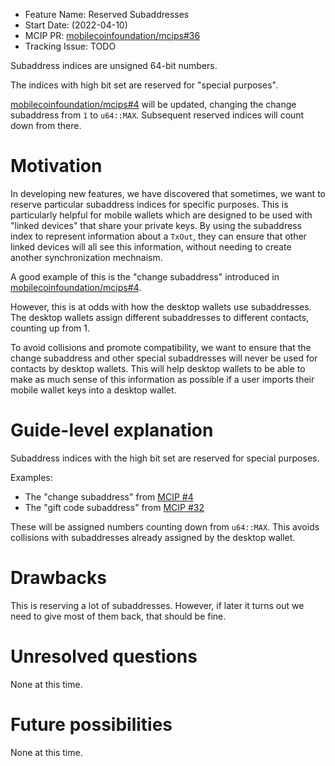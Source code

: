 - Feature Name: Reserved Subaddresses
- Start Date: (2022-04-10)
- MCIP PR: [mobilecoinfoundation/mcips#36](https://github.com/mobilecoinfoundation/mcips/pull/36)
- Tracking Issue: TODO

[summary]: #summary

Subaddress indices are unsigned 64-bit numbers.

The indices with high bit set are reserved for "special purposes".

[mobilecoinfoundation/mcips#4](https://github.com/mobilecoinfoundation/mcips/pull/4) will be updated,
changing the change subaddress from `1` to `u64::MAX`.
Subsequent reserved indices will count down from there.

# Motivation
[motivation]: #motivation

In developing new features, we have discovered that sometimes, we want to reserve particular subaddress
indices for specific purposes. This is particularly helpful for mobile wallets which are designed to
be used with "linked devices" that share your private keys. By using the subaddress index to represent
information about a `TxOut`, they can ensure that other linked devices will all see this information,
without needing to create another synchronization mechnaism.

A good example of this is the "change subaddress" introduced in
[mobilecoinfoundation/mcips#4](https://github.com/mobilecoinfoundation/mcips/pull/4).

However, this is at odds with how the desktop wallets use subaddresses. The desktop wallets
assign different subaddresses to different contacts, counting up from 1.

To avoid collisions and promote compatibility, we want to ensure that the change subaddress and other
special subaddresses will never be used for contacts by desktop wallets. This will help desktop wallets
to be able to make as much sense of this information as possible if a user imports their mobile wallet keys
into a desktop wallet.

# Guide-level explanation
[guide-level-explanation]: #guide-level-explanation

Subaddress indices with the high bit set are reserved for special purposes.

Examples:
* The "change subaddress" from [MCIP #4](https://github.com/mobilecoinfoundation/mcips/pull/4)
* The "gift code subaddress" from [MCIP #32](https://github.com/mobilecoinfoundation/mcips/pull/32)

These will be assigned numbers counting down from `u64::MAX`. This avoids collisions
with subaddresses already assigned by the desktop wallet.

# Drawbacks
[drawbacks]: #drawbacks

This is reserving a lot of subaddresses. However, if later it turns out we need to
give most of them back, that should be fine.

# Unresolved questions
[unresolved-questions]: #unresolved-questions

None at this time.

# Future possibilities
[future-possibilities]: #future-possibilities

None at this time.
